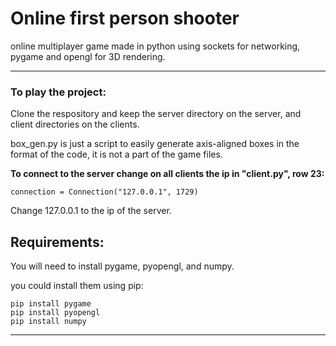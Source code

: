 # Online first person shooter

online multiplayer game made in python using sockets for networking, pygame and opengl for 3D rendering.

---
### To play the project:

Clone the respository and keep the server directory on the server, and client directories on the clients.

box_gen.py is just a script to easily generate axis-aligned boxes in the
format of the code, it is not a part of the game files.

**To connect to the server change on all clients the ip in "client.py", row 23:**
```
connection = Connection("127.0.0.1", 1729)
````
Change 127.0.0.1 to the ip of the server.

## Requirements:
You will need to install pygame, pyopengl, and numpy.

you could install them using pip:
```
pip install pygame
pip install pyopengl
pip install numpy
````

---
